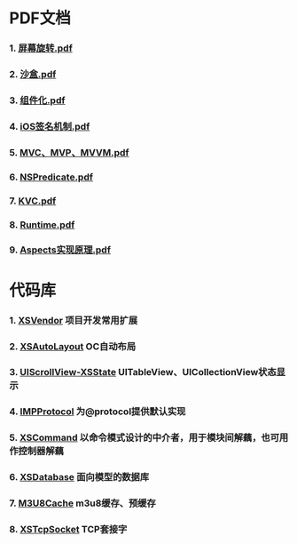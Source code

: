 # PDF文档

### 1. [屏幕旋转.pdf](屏幕旋转.pdf)

### 2. [沙盒.pdf](沙盒.pdf)

### 3. [组件化.pdf](组件化.pdf)

### 4. [iOS签名机制.pdf](iOS签名机制.pdf)

### 5. [MVC、MVP、MVVM.pdf](MVC、MVP、MVVM.pdf)

### 6. [NSPredicate.pdf](NSPredicate.pdf)

### 7. [KVC.pdf](KVC.pdf)

### 8. [Runtime.pdf](Runtime.pdf)

### 9. [Aspects实现原理.pdf](Aspects实现原理.pdf)

# 代码库

### 1. [XSVendor](https://github.com/westfourth/XSVendor) 项目开发常用扩展

### 2. [XSAutoLayout](https://github.com/westfourth/XSAutoLayout) OC自动布局

### 3. [UIScrollView-XSState](https://github.com/westfourth/UIScrollView-XSState) UITableView、UICollectionView状态显示

### 4. [IMPProtocol](https://github.com/westfourth/IMPProtocol) 为@protocol提供默认实现

### 5. [XSCommand](https://github.com/westfourth/XSCommand) 以命令模式设计的中介者，用于模块间解藕，也可用作控制器解藕

### 6. [XSDatabase](https://github.com/westfourth/XSDatabase) 面向模型的数据库

### 7. [M3U8Cache](https://github.com/westfourth/M3U8Cache) m3u8缓存、预缓存

### 8. [XSTcpSocket](https://github.com/westfourth/XSDatabase) TCP套接字

